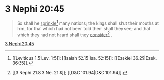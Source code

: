 # 3 Nephi 20:45

> So shall he <u>sprinkle</u>[^a] many nations; the kings shall shut their mouths at him, for that which had not been told them shall they see; and that which they had not heard shall they <u>consider</u>[^b] .

[3 Nephi 20:45](https://www.churchofjesuschrist.org/study/scriptures/bofm/3-ne/20?lang=eng&id=p45#p45)


[^a]: [[Leviticus 1.5|Lev. 1:5]]; [[Isaiah 52.15|Isa. 52:15]]; [[Ezekiel 36.25|Ezek. 36:25]].  
[^b]: [[3 Nephi 21.8|3 Ne. 21:8]]; [[D&C 101.94|D&C 101:94]].  
